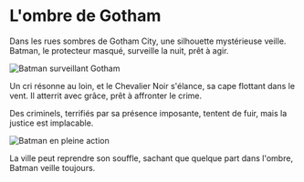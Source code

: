 # L'ombre de Gotham

Dans les rues sombres de Gotham City, une silhouette mystérieuse veille. Batman, le protecteur masqué, surveille la nuit, prêt à agir.

![Batman surveillant Gotham](https://www.puzzlepuzzles.net/imatjes/4a0bf66337402-p.jpg)

Un cri résonne au loin, et le Chevalier Noir s'élance, sa cape flottant dans le vent. Il atterrit avec grâce, prêt à affronter le crime.

Des criminels, terrifiés par sa présence imposante, tentent de fuir, mais la justice est implacable.

![Batman en pleine action](https://www.darkknightnews.com/wp-content/uploads/2015/02/asbar4.jpg)

La ville peut reprendre son souffle, sachant que quelque part dans l'ombre, Batman veille toujours.